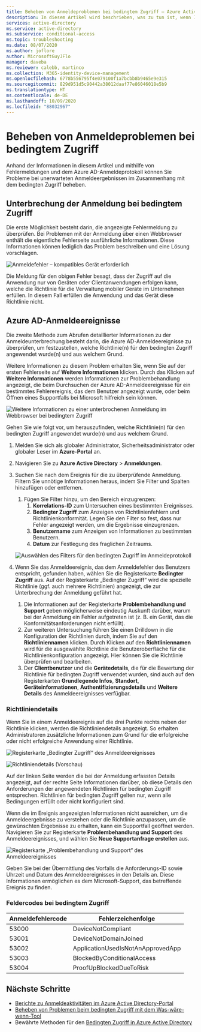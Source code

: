 ```yaml
---
title: Beheben von Anmeldeproblemen bei bedingtem Zugriff – Azure Active Directory
description: In diesem Artikel wird beschrieben, was zu tun ist, wenn Ihre Richtlinien für den bedingten Zugriff zu unerwarteten Ergebnissen führen.
services: active-directory
ms.service: active-directory
ms.subservice: conditional-access
ms.topic: troubleshooting
ms.date: 08/07/2020
ms.author: joflore
author: MicrosoftGuyJFlo
manager: daveba
ms.reviewer: calebb, martinco
ms.collection: M365-identity-device-management
ms.openlocfilehash: 6778b556795f4e079100f1a7bcbb8b9465e9e315
ms.sourcegitcommit: 829d951d5c90442a38012daaf77e86046018e5b9
ms.translationtype: HT
ms.contentlocale: de-DE
ms.lasthandoff: 10/09/2020
ms.locfileid: "88032967"
---
```

# <a name="troubleshooting-sign-in-problems-with-conditional-access"></a>Beheben von Anmeldeproblemen bei bedingtem Zugriff

Anhand der Informationen in diesem Artikel und mithilfe von Fehlermeldungen und dem Azure AD-Anmeldeprotokoll können Sie Probleme bei unerwarteten Anmeldeergebnissen im Zusammenhang mit dem bedingten Zugriff beheben.

## <a name="conditional-access-sign-in-interrupt"></a>Unterbrechung der Anmeldung bei bedingtem Zugriff

Die erste Möglichkeit besteht darin, die angezeigte Fehlermeldung zu überprüfen. Bei Problemen mit der Anmeldung über einen Webbrowser enthält die eigentliche Fehlerseite ausführliche Informationen. Diese Informationen können lediglich das Problem beschreiben und eine Lösung vorschlagen.

![Anmeldefehler – kompatibles Gerät erforderlich](./media/troubleshoot-conditional-access/image1.png)

Die Meldung für den obigen Fehler besagt, dass der Zugriff auf die Anwendung nur von Geräten oder Clientanwendungen erfolgen kann, welche die Richtlinie für die Verwaltung mobiler Geräte im Unternehmen erfüllen. In diesem Fall erfüllen die Anwendung und das Gerät diese Richtlinie nicht.

## <a name="azure-ad-sign-in-events"></a>Azure AD-Anmeldeereignisse

Die zweite Methode zum Abrufen detaillierter Informationen zu der Anmeldeunterbrechung besteht darin, die Azure AD-Anmeldeereignisse zu überprüfen, um festzustellen, welche Richtlinie(n) für den bedingten Zugriff angewendet wurde(n) und aus welchem Grund.

Weitere Informationen zu diesem Problem erhalten Sie, wenn Sie auf der ersten Fehlerseite auf **Weitere Informationen** klicken. Durch das Klicken auf **Weitere Informationen** werden Informationen zur Problembehandlung angezeigt, die beim Durchsuchen der Azure AD-Anmeldeereignisse für ein bestimmtes Fehlerereignis, das dem Benutzer angezeigt wurde, oder beim Öffnen eines Supportfalls bei Microsoft hilfreich sein können.

![Weitere Informationen zu einer unterbrochenen Anmeldung im Webbrowser bei bedingtem Zugriff](./media/troubleshoot-conditional-access/image2.png)

Gehen Sie wie folgt vor, um herauszufinden, welche Richtlinie(n) für den bedingten Zugriff angewendet wurde(n) und aus welchem Grund.

1. Melden Sie sich als globaler Administrator, Sicherheitsadministrator oder globaler Leser im **Azure-Portal** an.
1. Navigieren Sie zu **Azure Active Directory** > **Anmeldungen**.
1. Suchen Sie nach dem Ereignis für die zu überprüfende Anmeldung. Filtern Sie unnötige Informationen heraus, indem Sie Filter und Spalten hinzufügen oder entfernen.
   1. Fügen Sie Filter hinzu, um den Bereich einzugrenzen:
      1. **Korrelations-ID** zum Untersuchen eines bestimmten Ereignisses.
      1. **Bedingter Zugriff** zum Anzeigen von Richtlinienfehlern und Richtlinienkonformität. Legen Sie den Filter so fest, dass nur Fehler angezeigt werden, um die Ergebnisse einzugrenzen.
      1. **Benutzername** zum Anzeigen von Informationen zu bestimmten Benutzern.
      1. **Datum** zur Festlegung des fraglichen Zeitraums.

   ![Auswählen des Filters für den bedingten Zugriff im Anmeldeprotokoll](./media/troubleshoot-conditional-access/image3.png)

1. Wenn Sie das Anmeldeereignis, das dem Anmeldefehler des Benutzers entspricht, gefunden haben, wählen Sie die Registerkarte **Bedingter Zugriff** aus. Auf der Registerkarte „Bedingter Zugriff“ wird die spezielle Richtlinie (ggf. auch mehrere Richtlinien) angezeigt, die zur Unterbrechung der Anmeldung geführt hat.
   1. Die Informationen auf der Registerkarte **Problembehandlung und Support** geben möglicherweise eindeutig Auskunft darüber, warum bei der Anmeldung ein Fehler aufgetreten ist (z. B. ein Gerät, das die Konformitätsanforderungen nicht erfüllt).
   1. Zur weiteren Untersuchung führen Sie einen Drilldown in die Konfiguration der Richtlinien durch, indem Sie auf den **Richtliniennamen** klicken. Durch Klicken auf den **Richtliniennamen** wird für die ausgewählte Richtlinie die Benutzeroberfläche für die Richtlinienkonfiguration angezeigt. Hier können Sie die Richtlinie überprüfen und bearbeiten.
   1. Der **Clientbenutzer** und die **Gerätedetails**, die für die Bewertung der Richtlinie für bedingten Zugriff verwendet wurden, sind auch auf den Registerkarten **Grundlegende Infos**, **Standort**, **Geräteinformationen**, **Authentifizierungsdetails** und **Weitere Details** des Anmeldeereignisses verfügbar.

### <a name="policy-details"></a>Richtliniendetails

Wenn Sie in einem Anmeldeereignis auf die drei Punkte rechts neben der Richtlinie klicken, werden die Richtliniendetails angezeigt. So erhalten Administratoren zusätzliche Informationen zum Grund für die erfolgreiche oder nicht erfolgreiche Anwendung einer Richtlinie.

   ![Registerkarte „Bedingter Zugriff“ des Anmeldeereignisses](./media/troubleshoot-conditional-access/image5.png)

   ![Richtliniendetails (Vorschau)](./media/troubleshoot-conditional-access/policy-details.png)

Auf der linken Seite werden die bei der Anmeldung erfassten Details angezeigt, auf der rechte Seite Informationen darüber, ob diese Details den Anforderungen der angewendeten Richtlinien für bedingten Zugriff entsprechen. Richtlinien für bedingten Zugriff gelten nur, wenn alle Bedingungen erfüllt oder nicht konfiguriert sind.

Wenn die im Ereignis angezeigten Informationen nicht ausreichen, um die Anmeldeergebnisse zu verstehen oder die Richtlinie anzupassen, um die gewünschten Ergebnisse zu erhalten, kann ein Supportfall geöffnet werden. Navigieren Sie zur Registerkarte **Problembehandlung und Support** des Anmeldeereignisses, und wählen Sie **Neue Supportanfrage erstellen** aus.

![Registerkarte „Problembehandlung und Support“ des Anmeldeereignisses](./media/troubleshoot-conditional-access/image6.png)

Geben Sie bei der Übermittlung des Vorfalls die Anforderungs-ID sowie Uhrzeit und Datum des Anmeldeereignisses in den Details an. Diese Informationen ermöglichen es dem Microsoft-Support, das betreffende Ereignis zu finden.

### <a name="conditional-access-error-codes"></a>Feldercodes bei bedingtem Zugriff

| Anmeldefehlercode | Fehlerzeichenfolge |
| --- | --- |
| 53000 | DeviceNotCompliant |
| 53001 | DeviceNotDomainJoined |
| 53002 | ApplicationUsedIsNotAnApprovedApp |
| 53003 | BlockedByConditionalAccess |
| 53004 | ProofUpBlockedDueToRisk |

## <a name="next-steps"></a>Nächste Schritte

- [Berichte zu Anmeldeaktivitäten im Azure Active Directory-Portal](../reports-monitoring/concept-sign-ins.md)
- [Beheben von Problemen beim bedingten Zugriff mit dem Was-wäre-wenn-Tool](troubleshoot-conditional-access-what-if.md)
- Bewährte Methoden für den [Bedingten Zugriff in Azure Active Directory](best-practices.md)
